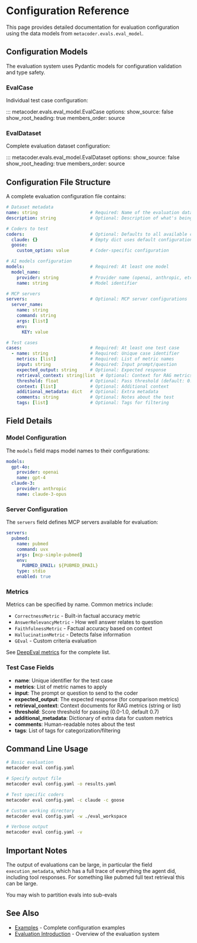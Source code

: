 # Configuration Reference

This page provides detailed documentation for evaluation configuration using the data models from `metacoder.evals.eval_model`.

## Configuration Models

The evaluation system uses Pydantic models for configuration validation and type safety.

### EvalCase

Individual test case configuration:

::: metacoder.evals.eval_model.EvalCase
    options:
      show_source: false
      show_root_heading: true
      members_order: source

### EvalDataset

Complete evaluation dataset configuration:

::: metacoder.evals.eval_model.EvalDataset
    options:
      show_source: false
      show_root_heading: true
      members_order: source

## Configuration File Structure

A complete evaluation configuration file contains:

```yaml
# Dataset metadata
name: string                    # Required: Name of the evaluation dataset
description: string             # Optional: Description of what's being tested

# Coders to test
coders:                         # Optional: Defaults to all available coders
  claude: {}                    # Empty dict uses default configuration
  goose: 
    custom_option: value        # Coder-specific configuration

# AI models configuration
models:                         # Required: At least one model
  model_name:
    provider: string            # Provider name (openai, anthropic, etc.)
    name: string                # Model identifier

# MCP servers
servers:                        # Optional: MCP server configurations
  server_name:
    name: string
    command: string
    args: [list]
    env: 
      KEY: value

# Test cases
cases:                          # Required: At least one test case
  - name: string                # Required: Unique case identifier
    metrics: [list]             # Required: List of metric names
    input: string               # Required: Input prompt/question
    expected_output: string     # Optional: Expected response
    retrieval_context: string|list  # Optional: Context for RAG metrics
    threshold: float            # Optional: Pass threshold (default: 0.7)
    context: [list]             # Optional: Additional context
    additional_metadata: dict   # Optional: Extra metadata
    comments: string            # Optional: Notes about the test
    tags: [list]                # Optional: Tags for filtering
```

## Field Details

### Model Configuration

The `models` field maps model names to their configurations:

```yaml
models:
  gpt-4o:
    provider: openai
    name: gpt-4
  claude-3:
    provider: anthropic
    name: claude-3-opus
```

### Server Configuration  

The `servers` field defines MCP servers available for evaluation:

```yaml
servers:
  pubmed:
    name: pubmed
    command: uvx
    args: [mcp-simple-pubmed]
    env:
      PUBMED_EMAIL: ${PUBMED_EMAIL}
    type: stdio
    enabled: true
```

### Metrics

Metrics can be specified by name. Common metrics include:

- `CorrectnessMetric` - Built-in factual accuracy metric
- `AnswerRelevancyMetric` - How well answer relates to question
- `FaithfulnessMetric` - Factual accuracy based on context
- `HallucinationMetric` - Detects false information
- `GEval` - Custom criteria evaluation

See [DeepEval metrics](https://deepeval.com/docs/metrics-introduction) for the complete list.

### Test Case Fields

- **name**: Unique identifier for the test case
- **metrics**: List of metric names to apply
- **input**: The prompt or question to send to the coder
- **expected_output**: The expected response (for comparison metrics)
- **retrieval_context**: Context documents for RAG metrics (string or list)
- **threshold**: Score threshold for passing (0.0-1.0, default 0.7)
- **additional_metadata**: Dictionary of extra data for custom metrics
- **comments**: Human-readable notes about the test
- **tags**: List of tags for categorization/filtering

## Command Line Usage

```bash
# Basic evaluation
metacoder eval config.yaml

# Specify output file
metacoder eval config.yaml -o results.yaml

# Test specific coders
metacoder eval config.yaml -c claude -c goose

# Custom working directory
metacoder eval config.yaml -w ./eval_workspace

# Verbose output
metacoder eval config.yaml -v
```

## Important Notes

The output of evaluations can be large, in particular the field `execution_metadata`, which has a full trace of
everything the agent did, including tool responses. For something like pubmed full text retrieval this can be large.

You may wish to partition evals into sub-evals

## See Also

- [Examples](examples.md) - Complete configuration examples
- [Evaluation Introduction](index.md) - Overview of the evaluation system